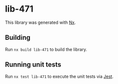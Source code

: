 # lib-471

This library was generated with [Nx](https://nx.dev).

## Building

Run `nx build lib-471` to build the library.

## Running unit tests

Run `nx test lib-471` to execute the unit tests via [Jest](https://jestjs.io).
